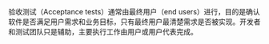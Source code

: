 验收测试（Acceptance tests）通常由最终用户（end users）进行，目的是确认软件是否满足用户需求和业务目标，只有最终用户最清楚需求是否被实现。开发者和测试团队只是辅助，主要执行工作由用户或用户代表完成。